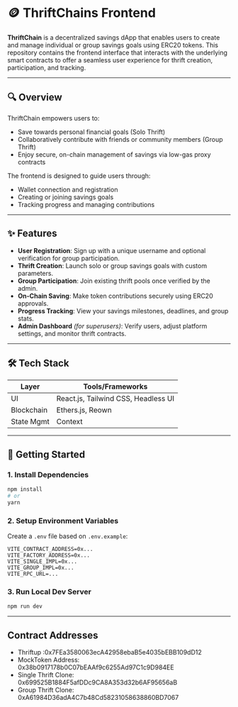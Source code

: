 # 🪙 ThriftChains Frontend

**ThriftChain** is a decentralized savings dApp that enables users to create and manage individual or group savings goals using ERC20 tokens. This repository contains the frontend interface that interacts with the underlying smart contracts to offer a seamless user experience for thrift creation, participation, and tracking.

---

## 🔍 Overview

ThriftChain empowers users to:
- Save towards personal financial goals (Solo Thrift)
- Collaboratively contribute with friends or community members (Group Thrift)
- Enjoy secure, on-chain management of savings via low-gas proxy contracts

The frontend is designed to guide users through:
- Wallet connection and registration
- Creating or joining savings goals
- Tracking progress and managing contributions

---

## ✨ Features

- **User Registration**: Sign up with a unique username and optional verification for group participation.
- **Thrift Creation**: Launch solo or group savings goals with custom parameters.
- **Group Participation**: Join existing thrift pools once verified by the admin.
- **On-Chain Saving**: Make token contributions securely using ERC20 approvals.
- **Progress Tracking**: View your savings milestones, deadlines, and group stats.
- **Admin Dashboard** *(for superusers)*: Verify users, adjust platform settings, and monitor thrift contracts.

---

## 🛠 Tech Stack

| Layer           | Tools/Frameworks                             |
|----------------|-----------------------------------------------|
| UI              | React.js, Tailwind CSS, Headless UI          |
| Blockchain      | Ethers.js, Reown                 |
| State Mgmt      | Context                         |


---


## 🚀 Getting Started

### 1. Install Dependencies

```bash
npm install
# or
yarn
```

### 2. Setup Environment Variables

Create a `.env` file based on `.env.example`:

```env
VITE_CONTRACT_ADDRESS=0x...
VITE_FACTORY_ADDRESS=0x...
VITE_SINGLE_IMPL=0x...
VITE_GROUP_IMPL=0x...
VITE_RPC_URL=...
```

### 3. Run Local Dev Server

```bash
npm run dev
```

---


## Contract Addresses
- Thriftup :0x7FEa3580063ecA42958ebaB5e4035bEBB109dD12
- MockToken Address: 0x38b0917178b0C07bEAAf9c6255Ad97C1c9D984EE
- Single Thrift Clone: 0x699525B1884F5afDDc9CA8A353d32b6AF95656aB
- Group Thrift Clone: 0xA61984D36adA4C7b48Cd58231058638860BD7067